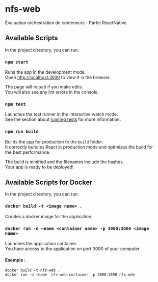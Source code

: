 # nfs-web
Évaluation orchestration de conteneurs - Partie ReactNative


## Available Scripts

In the project directory, you can run:

### `npm start`

Runs the app in the development mode.\
Open [http://localhost:3000](http://localhost:3000) to view it in the browser.

The page will reload if you make edits.\
You will also see any lint errors in the console.

### `npm test`

Launches the test runner in the interactive watch mode.\
See the section about [running tests](https://facebook.github.io/create-react-app/docs/running-tests) for more information.

### `npm run build`

Builds the app for production to the `build` folder.\
It correctly bundles React in production mode and optimizes the build for the best performance.

The build is minified and the filenames include the hashes.\
Your app is ready to be deployed!

## Available Scripts for Docker

In the project directory, you can run:

### `docker build -t <image name> .`

Creates a docker image for the application.

### `docker run -d —name <container name> -p 3000:3000 <image name>`

Launches the application container.\
You have access to the application on port 3000 of your computer.


#### Exemple : 
`docker build -t nfs-web .` \
`docker run -d —name  nfs-web-container -p 3000:3000 nfs-web`
